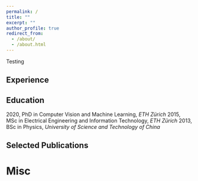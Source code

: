 ```yaml
---
permalink: /
title: ""
excerpt: ""
author_profile: true
redirect_from: 
  - /about/
  - /about.html
---
```


Testing

## <a name="exp"></a> Experience


## <a name="edu"></a> Education
2020, PhD in Computer Vision and Machine Learning, *ETH Zürich*
2015, MSc in Electrical Engineering and Information Technology, *ETH Zürich*
2013, BSc in Physics, *University of Science and Technology of China*

## <a name="pub"></a> Selected Publications

# <a name="misc"></a> Misc



